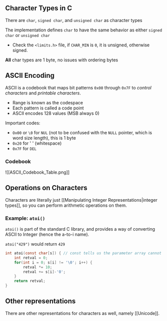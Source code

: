 ## Character Types in C

There are `char`, `signed char`, and `unsigned char` as character types

The implementation defines `char` to have the same behavior as either `signed char` or `unsigned char`

- Check the `<limits.h>` file, if `CHAR_MIN` is `0`, it is unsigned, otherwise signed.

**All** char types are 1 byte, no issues with ordering bytes

## ASCII Encoding

ASCII is a codebook that maps bit patterns `0x00` through `0x7F` to _control characters_ and _printable characters_.

- Range is known as the codespace
- Each pattern is called a code point
- ASCII encodes 128 values (MSB always 0)

Important codes:

- `Ox00` or `\0` for `NUL` (not to be confused with the `NULL` pointer, which is word size length), this is 1 byte
- `0x20` for ' ' (whitespace)
- `0x7F` for `DEL`

### Codebook

![[ASCII_Codebook_Table.png]]

## Operations on Characters

Characters are literally just [[Manipulating Integer Representations|integer types]], so you can perform arithmetic operations on them.

### Example: `atoi()`

`atoi()` is part of the standard C library, and provides a way of converting ASCII to Integer (hence the a-to-i name).

`atoi("429")` would return `429`

```c
int atoi(const char[s]) { // const tells us the parameter array cannot change
	int retval = 0;
	for(int i = 0; s[i] != '\0'; i++) {
		retval *= 10;
		retval += s[i]-'0';
	}
	return retval;
}
```

## Other representations

There are other representations for characters as well, namely [[Unicode]].
